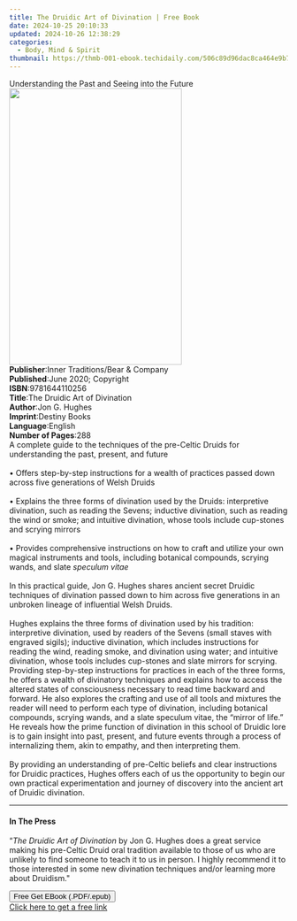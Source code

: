 ```yaml
---
title: The Druidic Art of Divination | Free Book
date: 2024-10-25 20:10:33
updated: 2024-10-26 12:38:29
categories:
  - Body, Mind & Spirit
thumbnail: https://thmb-001-ebook.techidaily.com/506c89d96dac8ca464e9b7e0d442bf4645d2a374d52823cbe63b8870d159c13c.jpg
---
```

<main id="book-container">
  <div class="flex flex-col">
    <div class="book-brief flex-1 py-6 px-4 sm:p-6 md:py-10 md:px-8">
      <!-- brief-->
      <div class="book-brief-main">
        Understanding the Past and Seeing into the Future
      </div>
    </div>
    <div
      class="book-meta-info flex-1 grid gap-4 col-start-1 col-end-3 row-start-1 sm:mb-6 sm:grid-cols-4 lg:gap-6 lg:col-start-2 lg:row-end-6 lg:row-span-6 lg:mb-0"
    >
      <div
        class="book-meta-info-left place-content-center mt-4 p-4 text-sm leading-6 col-start-2 col-span-2 dark:text-slate-400"
      >
        <img
          class="w-full h-500 object-cover rounded-lg sm:h-255 sm:col-span-2 lg:col-span-full"
          src="https://img-001-ebook.techidaily.com/e85b0387dd28bc0b21c5bcf45bfe02d6fa66cb0b05154326fbdeb160e34996c2.jpg"
          alt=""
          width="312"
          height="500"
        />
      </div>
      <div
        class="book-meta-info-right mt-2 col-start-1 row-start-2 col-span-3 self-center"
      >
        <!-- meta data  -->
        <div class="flex flex-col px-4 md:px-8">
          <div class="flex-1">
            <strong>Publisher</strong>:<span class="px-2"
              >Inner Traditions/Bear &amp; Company</span
            >
          </div>
          <div class="flex-1">
            <strong>Published</strong>:<span class="px-2"
              >June 2020; Copyright</span
            >
          </div>
          <div class="flex-1">
            <strong>ISBN</strong>:<span class="px-2">9781644110256</span>
          </div>
          <div class="flex-1">
            <strong>Title</strong>:<span class="px-2"
              >The Druidic Art of Divination</span
            >
          </div>
          <div class="flex-1">
            <strong>Author</strong>:<span class="px-2">Jon G. Hughes</span>
          </div>
          <div class="flex-1">
            <strong>Imprint</strong>:<span class="px-2">Destiny Books</span>
          </div>
          <div class="flex-1">
            <strong>Language</strong>:<span class="px-2">English</span>
          </div>
          <div class="flex-1">
            <strong>Number of Pages</strong>:<span class="px-2">288</span>
          </div>
        </div>
      </div>
    </div>
    <div class="book-description flex-1 py-6 px-4 sm:p-6 md:py-10 md:px-8">
      <div class="book-description-main">
        <div accordion-content="" id="description">
          A complete guide to the techniques of the pre-Celtic Druids for
          understanding the past, present, and future <br /><br />• Offers
          step-by-step instructions for a wealth of practices passed down across
          five generations of Welsh Druids <br /><br />• Explains the three
          forms of divination used by the Druids: interpretive divination, such
          as reading the Sevens; inductive divination, such as reading the wind
          or smoke; and intuitive divination, whose tools include cup-stones and
          scrying mirrors <br /><br />• Provides comprehensive instructions on
          how to craft and utilize your own magical instruments and tools,
          including botanical compounds, scrying wands, and slate
          <i>speculum vitae</i> <br /><br />In this practical guide, Jon G.
          Hughes shares ancient secret Druidic techniques of divination passed
          down to him across five generations in an unbroken lineage of
          influential Welsh Druids. <br /><br />Hughes explains the three forms
          of divination used by his tradition: interpretive divination, used by
          readers of the Sevens (small staves with engraved sigils); inductive
          divination, which includes instructions for reading the wind, reading
          smoke, and divination using water; and intuitive divination, whose
          tools includes cup-stones and slate mirrors for scrying. Providing
          step-by-step instructions for practices in each of the three forms, he
          offers a wealth of divinatory techniques and explains how to access
          the altered states of consciousness necessary to read time backward
          and forward. He also explores the crafting and use of all tools and
          mixtures the reader will need to perform each type of divination,
          including botanical compounds, scrying wands, and a slate speculum
          vitae, the “mirror of life.” He reveals how the prime function of
          divination in this school of Druidic lore is to gain insight into
          past, present, and future events through a process of internalizing
          them, akin to empathy, and then interpreting them. <br /><br />By
          providing an understanding of pre-Celtic beliefs and clear
          instructions for Druidic practices, Hughes offers each of us the
          opportunity to begin our own practical experimentation and journey of
          discovery into the ancient art of Druidic divination.
        </div>
        <div class="accordion-fader"></div>
      </div>
    </div>
    <div class="book-excerpts flex-1 py-6 px-4 sm:p-6 md:py-10 md:px-8">
      <!-- excerpts-->
      <div class="book-excerpts-main">
        <hr />
        <h4 class="placeholder placeholder-heading">
          <span>In The Press</span>
        </h4>
        <p>
          “<i>The Druidic Art of Divination</i> by Jon G. Hughes does a great
          service making his pre-Celtic Druid oral tradition available to those
          of us who are unlikely to find someone to teach it to us in person. I
          highly recommend it to those interested in some new divination
          techniques and/or learning more about Druidism."
        </p>
      </div>
    </div>
    <div
      class="book-about-author flex-1 py-6 px-4 sm:p-6 md:py-10 md:px-8"
    ></div>
    <div class="book-free-get flex-1 py-6 px-4 sm:p-6 md:py-10 md:px-8">
      <button
        id="btn-free-get"
        class="bg-blue-500 hover:bg-blue-700 text-white font-bold py-2 px-4 rounded"
      >
        Free Get EBook (.PDF/.epub)
      </button>
      <div id="countdown-display" class="px-2 text-lg mt-2"></div>
      <a
        id="free-link"
        class="hidden bg-blue-500 hover:bg-blue-700 text-white font-bold py-2 px-4 rounded"
        href="https://www.ebooks.com/en-us/book/209883625/the-druidic-art-of-divination/jon-g-hughes/"
        target="_blank"
        >Click here to get a free link</a
      >
    </div>
    <script>
      let countdownTime = 0;
      let countdownInterval = null;
      document
        .getElementById('btn-free-get')
        .addEventListener('click', startCountdown);
      function startCountdown() {
        countdownTime = new Date().getTime() + 60000 * 3;
        countdownInterval = setInterval(updateCountdown, 1000);
        document.getElementById('btn-free-get').disabled = true;
        document
          .getElementById('btn-free-get')
          .classList.add('bg-gray-500', 'cursor-not-allowed');
      }
      function updateCountdown() {
        let currentTime = new Date().getTime();
        let timeLeft = countdownTime - currentTime;
        let secondsLeft = Math.floor(timeLeft / 1000);
        document.getElementById('countdown-display').innerHTML =
          `Remaining time: ${secondsLeft} seconds.`;
        if (secondsLeft <= 0) {
          clearInterval(countdownInterval);
          document.getElementById('btn-free-get').classList.add('hidden');
          document.getElementById('free-link').classList.remove('hidden');
          document.getElementById('countdown-display').innerHTML = '';
        }
      }
    </script>
  </div>
</main>
